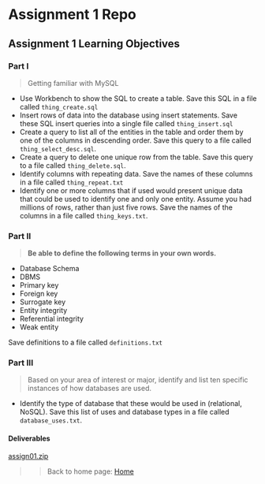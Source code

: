 # Assignment 1 Repo

## Assignment 1 Learning Objectives

### Part I
> Getting familiar with MySQL

- Use Workbench to show the SQL to create a table. Save this SQL in a file called `thing_create.sql`
- Insert rows of data into the database using insert statements. Save these SQL insert queries into a single file called `thing_insert.sql`
- Create a query to list all of the entities in the table and order them by one of the columns in descending order. Save this query to a file called `thing_select_desc.sql`.
- Create a query to delete one unique row from the table. Save this query to a file called `thing_delete.sql`.
- Identify columns with repeating data. Save the names of these columns in a file called `thing_repeat.txt`
- Identify one or more columns that if used would present unique data that could be used to identify one and only one entity. Assume you had millions of rows, rather than just five rows. Save the names of the columns in a file called `thing_keys.txt`.

### Part II
> **Be able to define the following terms in your own words.**

- Database Schema
- DBMS
- Primary key
- Foreign key
- Surrogate key
- Entity integrity
- Referential integrity
- Weak entity

Save definitions to a file called `definitions.txt`

### Part III
> Based on your area of interest or major, identify and list ten specific instances of how databases are used.

- Identify the type of database that these would be used in (relational, NoSQL). Save this list of uses and database types in a file called `database_uses.txt`.

#### Deliverables
[assign01.zip](https://github.com/rweston233/Assignment-1/blob/main/assign01.zip)

>> Back to home page:
[Home](https://rweston233.github.io/)
